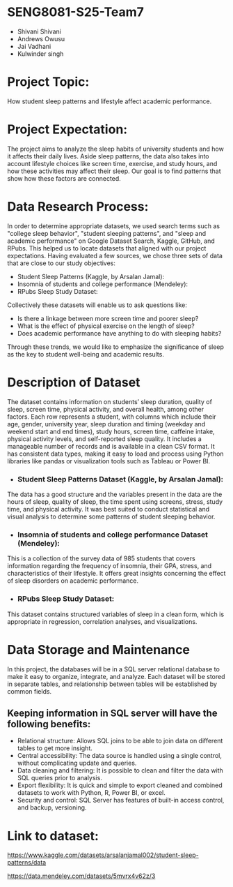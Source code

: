 # SENG8081-S25-Team7
- Shivani Shivani
- Andrews Owusu
- Jai Vadhani
- Kulwinder singh


# Project Topic:
How student sleep patterns and lifestyle affect academic performance.


# Project Expectation:
The project aims to analyze the sleep habits of university students and how it affects their daily lives. 
Aside sleep patterns, the data also takes into account lifestyle choices like screen time, exercise, and study hours, and how these activities may affect their sleep. 
Our goal is to find patterns that show how these factors are connected.


# Data Research Process: 

In order to determine appropriate datasets, we used search terms such as "college sleep behavior", "student sleeping patterns", and "sleep and academic performance" on Google Dataset Search, Kaggle, GitHub, and RPubs. This helped us to locate datasets that aligned with our project expectations.
Having evaluated a few sources, we chose three sets of data that are close to our study objectives:

- Student Sleep Patterns (Kaggle, by Arsalan Jamal):
- Insomnia of students and college performance (Mendeley):
- RPubs Sleep Study Dataset:


Collectively these datasets will enable us to ask questions like:

- Is there a linkage between more screen time and poorer sleep?
- What is the effect of physical exercise on the length of sleep?
- Does academic performance have anything to do with sleeping habits?

Through these trends, we would like to emphasize the significance of sleep as the key to student well-being and academic results.



# Description of Dataset 
The dataset contains information on students’ sleep duration, quality of sleep, screen time, physical activity, and overall health, among other factors. Each row represents a student, with columns which include their age, gender, university year, sleep duration and timing (weekday and weekend start and end times), study hours, screen time, caffeine intake, physical activity levels, and self-reported sleep quality. It includes a manageable number of records and is available in a clean CSV format.  It has consistent data types, making it easy to load and process using Python libraries like pandas or visualization tools such as Tableau or Power BI.

- ### Student Sleep Patterns Dataset (Kaggle, by Arsalan Jamal):
The data has a good structure and the variables present in the data are the hours of sleep, quality of sleep, the time spent using screens, stress, study time, and physical activity. It was best suited to conduct statistical and visual analysis to determine some patterns of student sleeping behavior.

- ### Insomnia of students and college performance Dataset (Mendeley):
This is a collection of the survey data of 985 students that covers information regarding the frequency of insomnia, their GPA, stress, and characteristics of their lifestyle. It offers great insights concerning the effect of sleep disorders on academic performance.

- ### RPubs Sleep Study Dataset:
This dataset contains structured variables of sleep in a clean form, which is appropriate in regression, correlation analyses, and visualizations.



# Data Storage and Maintenance 
In this project, the databases will be in a SQL server relational database to make it easy to organize, integrate, and analyze. Each dataset will be stored in separate tables, and relationship between tables will be established by common fields.

## Keeping information in SQL server will have the following benefits:

- Relational structure: Allows SQL joins to be able to join data on different tables to get more insight.
- Central accessibility: The data source is handled using a single control, without complicating update and queries.
- Data cleaning and filtering: It is possible to clean and filter the data with SQL queries prior to analysis.
- Export flexibility: It is quick and simple to export cleaned and combined datasets to work with Python, R, Power BI, or excel.
- Security and control: SQL Server has features of built-in access control, and backup, versioning.








# Link to dataset:
https://www.kaggle.com/datasets/arsalanjamal002/student-sleep-patterns/data

https://data.mendeley.com/datasets/5mvrx4v62z/3

